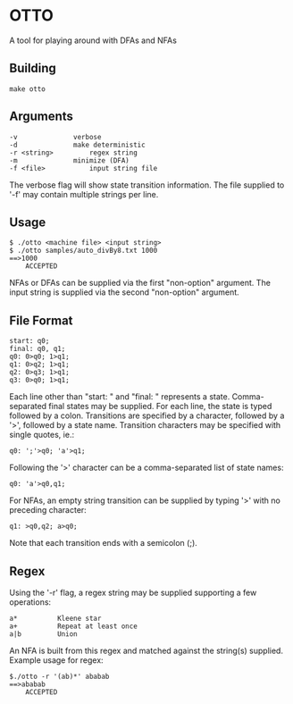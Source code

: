 # OTTO

A tool for playing around with DFAs and NFAs

## Building
```
make otto
```

## Arguments
```
-v				verbose
-d				make deterministic
-r <string>			regex string
-m				minimize (DFA)
-f <file>			input string file
```
The verbose flag will show state transition
information. The file supplied to '-f' may
contain multiple strings per line.

## Usage
```
$ ./otto <machine file> <input string>
$ ./otto samples/auto_divBy8.txt 1000
==>1000
	ACCEPTED
```
NFAs or DFAs can be supplied via the first
"non-option" argument. The input string is
supplied via the second "non-option" argument.

## File Format
```
start: q0;
final: q0, q1;
q0: 0>q0; 1>q1;
q1: 0>q2; 1>q1;
q2: 0>q3; 1>q1;
q3: 0>q0; 1>q1;
```
Each line other than "start: " and "final: "
represents a state. Comma-separated final states
may be supplied. For each line, the state is typed
followed by a colon. Transitions are specified
by a character, followed by a '>', followed by
a state name. Transition characters may be
specified with single quotes, ie.:

```
q0: ';'>q0; 'a'>q1;
```
Following the '>' character can be a comma-separated
list of state names:
```
q0: 'a'>q0,q1;
```
For NFAs, an empty string transition can be supplied
by typing '>' with no preceding character:
```
q1: >q0,q2; a>q0;
```

Note that each transition ends with a semicolon (;).


## Regex
Using the '-r' flag, a regex string may be supplied
supporting a few operations:
```
a*			Kleene star
a+			Repeat at least once
a|b			Union
```
An NFA is built from this regex and matched against
the string(s) supplied. Example usage for regex:
```
$./otto -r '(ab)*' ababab
==>ababab
	ACCEPTED
```
